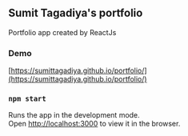 
## Sumit Tagadiya's portfolio

Portfolio app created by ReactJs

### Demo
[https://sumittagadiya.github.io/portfolio/](https://sumittagadiya.github.io/portfolio/)

### `npm start`

Runs the app in the development mode.<br>
Open [http://localhost:3000](http://localhost:3000) to view it in the browser.
